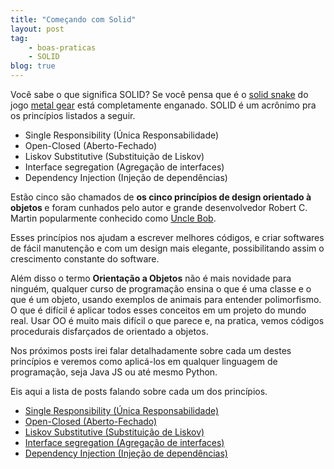 ```yaml
---
title: "Começando com Solid"
layout: post
tag:
    - boas-praticas
    - SOLID
blog: true
---
```


Você sabe o que significa SOLID? Se você pensa que é o [solid snake](https://en.wikipedia.org/wiki/Solid_Snake) do jogo [metal gear](https://en.wikipedia.org/wiki/Metal_Gear)  está completamente enganado. SOLID é um acrônimo pra os princípios listados a seguir.

* Single Responsibility (Única Responsabilidade)
* Open-Closed (Aberto-Fechado)
* Liskov Substitutive (Substituição de Liskov)
* Interface segregation (Agregação de interfaces)
* Dependency Injection (Injeção de dependências)

Estão cinco são chamados de <b> os cinco princípios de design orientado à objetos </b> e foram cunhados pelo autor e grande desenvolvedor Robert C. Martin popularmente conhecido como [Uncle Bob](https://en.wikipedia.org/wiki/Robert_Cecil_Martin).

Esses princípios nos ajudam a escrever melhores códigos, e criar softwares de fácil manutenção e com um design mais elegante, possibilitando assim o crescimento constante do software.

Além disso o termo <b>Orientação a Objetos</b> não é mais novidade para ninguém, qualquer curso de programação ensina o que é uma classe e o que é um objeto, usando exemplos de animais para entender polimorfismo. O que é difícil é aplicar todos esses conceitos em um projeto do mundo real. Usar OO é muito mais difícil o que parece e, na pratica, vemos códigos procedurais disfarçados de orientado a objetos.

Nos próximos posts irei falar detalhadamente sobre cada um destes princípios e veremos como aplicá-los em qualquer linguagem de programação, seja Java JS ou até mesmo Python.

Eis aqui a lista de posts falando sobre cada um dos princípios.

* [Single Responsibility (Única Responsabilidade)]()
* [Open-Closed (Aberto-Fechado)]()
* [Liskov Substitutive (Substituição de Liskov)]()
* [Interface segregation (Agregação de interfaces)]()
* [Dependency Injection (Injeção de dependências)]()

